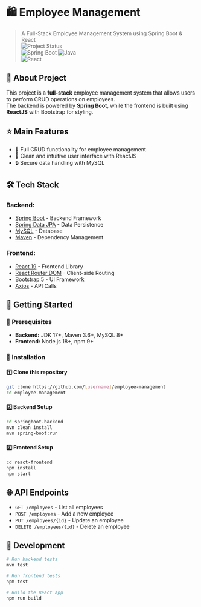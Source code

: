 # 🛍️ Employee Management
> A Full-Stack Employee Management System using Spring Boot & React  
![Project Status](https://img.shields.io/badge/status-active-success.svg)  
![Spring Boot](https://img.shields.io/badge/Spring%20Boot-3.5.0--SNAPSHOT-brightgreen.svg)
![Java](https://img.shields.io/badge/Java-17-orange.svg)  
![React](https://img.shields.io/badge/React-19-blue.svg)  

## 📖 About Project  
This project is a **full-stack** employee management system that allows users to perform CRUD operations on employees.  
The backend is powered by **Spring Boot**, while the frontend is built using **ReactJS** with Bootstrap for styling.  

## ⭐ Main Features  
- 📝 Full CRUD functionality for employee management  
- 🎨 Clean and intuitive user interface with ReactJS  
- 🔒 Secure data handling with MySQL  

## 🛠️ Tech Stack  
### Backend:
- [Spring Boot](https://spring.io/projects/spring-boot) - Backend Framework  
- [Spring Data JPA](https://spring.io/projects/spring-data-jpa) - Data Persistence  
- [MySQL](https://www.mysql.com/) - Database  
- [Maven](https://maven.apache.org/) - Dependency Management  

### Frontend:
- [React 19](https://react.dev/) - Frontend Library  
- [React Router DOM](https://reactrouter.com/) - Client-side Routing  
- [Bootstrap 5](https://getbootstrap.com/) - UI Framework  
- [Axios](https://axios-http.com/) - API Calls  

## 🏁 Getting Started  

### 🔧 Prerequisites  
- **Backend:** JDK 17+, Maven 3.6+, MySQL 8+  
- **Frontend:** Node.js 18+, npm 9+  

### 🚀 Installation  

#### 1️⃣ Clone this repository  
```bash
git clone https://github.com/[username]/employee-management
cd employee-management
```

#### 2️⃣ Backend Setup  
```bash
cd springboot-backend
mvn clean install
mvn spring-boot:run
```

#### 3️⃣ Frontend Setup  
```bash
cd react-frontend
npm install
npm start
```

## 🌐 API Endpoints  
- `GET /employees` - List all employees  
- `POST /employees` - Add a new employee  
- `PUT /employees/{id}` - Update an employee  
- `DELETE /employees/{id}` - Delete an employee  

## 🔧 Development  
```bash
# Run backend tests
mvn test

# Run frontend tests
npm test

# Build the React app
npm run build
```
